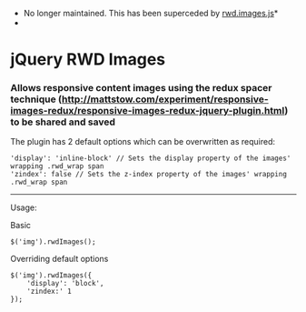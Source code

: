 * No longer maintained. This has been superceded by [rwd.images.js](https://github.com/stowball/rwd.images.js)*
* 
jQuery RWD Images
==============================

### Allows responsive content images using the redux spacer technique (http://mattstow.com/experiment/responsive-images-redux/responsive-images-redux-jquery-plugin.html) to be shared and saved

The plugin has 2 default options which can be overwritten as required:

```
'display': 'inline-block' // Sets the display property of the images' wrapping .rwd_wrap span
'zindex': false // Sets the z-index property of the images' wrapping .rwd_wrap span
```

* * *

Usage:

Basic

`$('img').rwdImages();`

Overriding default options

```
$('img').rwdImages({
	'display': 'block',
	'zindex:' 1
});
```
